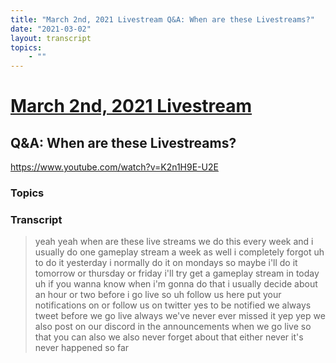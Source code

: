```yaml
---
title: "March 2nd, 2021 Livestream Q&A: When are these Livestreams?"
date: "2021-03-02"
layout: transcript
topics:
    - ""
---
```

# [March 2nd, 2021 Livestream](../2021-03-02.md)
## Q&A: When are these Livestreams?
https://www.youtube.com/watch?v=K2n1H9E-U2E

### Topics


### Transcript

> yeah yeah when are these live streams we do this every week and i usually do one gameplay stream a week as well i completely forgot uh to do it yesterday i normally do it on mondays so maybe i'll do it tomorrow or thursday or friday i'll try get a gameplay stream in today uh if you wanna know when i'm gonna do that i usually decide about an hour or two before i go live so uh follow us here put your notifications on or follow us on twitter yes to be notified we always tweet before we go live always we've never ever missed it yep yep we also post on our discord in the announcements when we go live so that you can also we also never forget about that either never it's never happened so far
